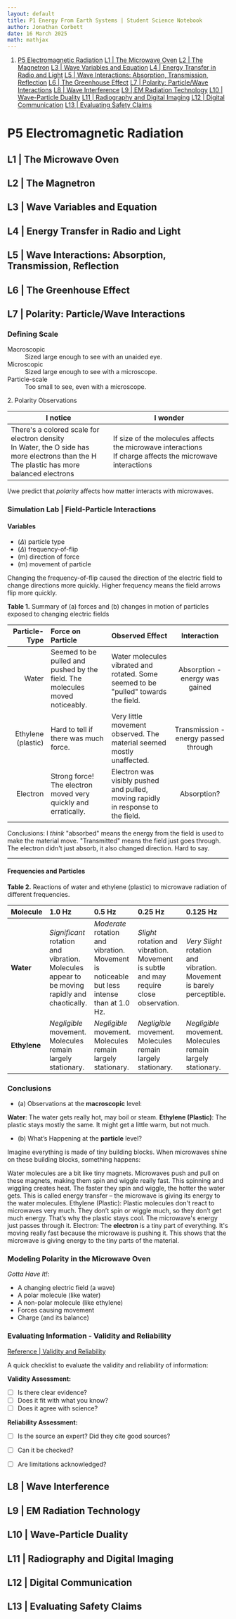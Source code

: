 ```yaml
---
layout: default
title: P1 Energy From Earth Systems | Student Science Notebook
author: Jonathan Corbett
date: 16 March 2025
math: mathjax
---
```


1. [P5 Electromagnetic Radiation](#p5-electromagnetic-radiation)
    [L1 | The Microwave Oven](#l1--the-microwave-oven)
    [L2 | The Magnetron](#l2--the-magnetron)
    [L3 | Wave Variables and Equation](#l3--wave-variables-and-equation)
    [L4 | Energy Transfer in Radio and Light](#l4--energy-transfer-in-radio-and-light)
    [L5 | Wave Interactions: Absorption, Transmission, Reflection](#l5--wave-interactions-absorption-transmission-reflection)
    [L6 | The Greenhouse Effect](#l6--the-greenhouse-effect)
    [L7 | Polarity: Particle/Wave Interactions](#l7--polarity-particlewave-interactions)
    [L8 | Wave Interference](#l8--wave-interference)
    [L9 | EM Radiation Technology](#l9--em-radiation-technology)
    [L10 | Wave-Particle Duality](#l10--wave-particle-duality)
     [L11 | Radiography and Digital Imaging](#l11--radiography-and-digital-imaging)
     [L12 | Digital Communication](#l12--digital-communication)
     [L13 | Evaluating Safety Claims](#l13--evaluating-safety-claims)


# P5 Electromagnetic Radiation

## L1 | The Microwave Oven
## L2 | The Magnetron
## L3 | Wave Variables and Equation
## L4 | Energy Transfer in Radio and Light
## L5 | Wave Interactions: Absorption, Transmission, Reflection
## L6 | The Greenhouse Effect
## L7 | Polarity: Particle/Wave Interactions
### Defining Scale
<dl>
    <td>Macroscopic</td>
    <dd> Sized large enough to see with an unaided eye.</dd>
    <td>Microscopic</td>
    <dd> Sized large enough to see with a microscope.</dd>
    <td>Particle-scale</td>
    <dd> Too small to see, even with a microscope.</dd>
</dl>
2. Polarity Observations
  
  |I notice| I wonder|
  |-|-|
  |There's a colored scale for electron density <br> In Water, the O side has more electrons than the H <br> The plastic has more balanced electrons| If size of the molecules affects the microwave interactions <br> If charge affects the microwave interactions

   I/we predict that _*polarity*_ affects how matter interacts with microwaves.

### Simulation Lab | Field-Particle Interactions

#### Variables
- ($\Delta$) particle type
- ($\Delta$) frequency-of-flip
- (m) direction of force
- (m) movement of particle

Changing the frequency-of-flip caused the direction of the electric field to change directions more quickly. Higher frequency means the field arrows flip more quickly.

**Table 1.** Summary of (a) forces and (b) changes in motion of particles exposed to changing electric fields 

| Particle-Type | Force on Particle | Observed Effect |Interaction|
|---:|:---|:---|:---:|
| Water |  Seemed to be pulled and pushed by the field.  The molecules moved noticeably. | Water molecules vibrated and rotated. Some seemed to be "pulled" towards the field. | Absorption - energy was gained|
| Ethylene (plastic) |  Hard to tell if there was much force. |  Very little movement observed.  The material seemed mostly unaffected. |Transmission - energy passed through|
| Electron |  Strong force!  The electron moved very quickly and erratically. | Electron was visibly pushed and pulled, moving rapidly in response to the field. |Absorption?|

Conclusions: I *think* "absorbed" means the energy from the field is used to make the material move. "Transmitted" means the field just goes through.  The electron didn't just absorb, it also changed direction. Hard to say.

---
#### Frequencies and Particles

**Table 2.** Reactions of water and ethylene (plastic) to microwave radiation of different frequencies. 

| Molecule | 1.0 Hz | 0.5 Hz | 0.25 Hz | 0.125 Hz |
| :-------- | :----- | :----- | :----- | :----- |
| **Water** | *Significant* rotation and vibration. Molecules appear to be moving rapidly and chaotically.  | *Moderate* rotation and vibration. Movement is noticeable but less intense than at 1.0 Hz. | *Slight* rotation and vibration. Movement is subtle and may require close observation. | *Very Slight* rotation and vibration. Movement is barely perceptible. |
| **Ethylene** | *Negligible* movement. Molecules remain largely stationary. | *Negligible* movement. Molecules remain largely stationary. | *Negligible* movement. Molecules remain largely stationary. | *Negligible* movement. Molecules remain largely stationary. |


### Conclusions

- (a) Observations at the **macroscopic** level:

**Water**: The water gets really hot, may boil or steam.
**Ethylene (Plastic)**: The plastic stays mostly the same. It might get a little warm, but not much.


- (b) What’s Happening at the **particle** level?

Imagine everything is made of tiny building blocks. When microwaves shine on these building blocks, something happens:

Water molecules are a bit like tiny magnets. Microwaves push and pull on these magnets, making them spin and wiggle really fast. This spinning and wiggling creates heat. The faster they spin and wiggle, the hotter the water gets. This is called energy transfer – the microwave is giving its energy to the water molecules.
Ethylene (Plastic): Plastic molecules don't react to microwaves very much. They don’t spin or wiggle much, so they don’t get much energy. That’s why the plastic stays cool. The microwave's energy just passes through it.
Electron: The **electron** is a tiny part of everything. It's moving really fast because the microwave is pushing it. This shows that the microwave is giving energy to the tiny parts of the material.

### Modeling Polarity in the Microwave Oven

*Gotta Have It!*:
- A changing electric field (a wave)
- A polar molecule (like water)
- A non-polar molecule (like ethylene)
- Forces causing movement
- Charge (and its balance)


### Evaluating Information - Validity and Reliability
[Reference | Validity and Reliability](p5l7_validity_reliability)

A quick checklist to evaluate the validity and reliability of information:

**Validity Assessment:**

*   [ ] Is there clear evidence?
*   [ ] Does it fit with what you know?
*   [ ] Does it agree with science?

**Reliability Assessment:**

*   [ ] Is the source an expert? Did they cite good sources?
*   [ ] Can it be checked?
*   [ ] Are limitations acknowledged?



## L8 | Wave Interference
## L9 | EM Radiation Technology
## L10 | Wave-Particle Duality
## L11 | Radiography and Digital Imaging
## L12 | Digital Communication
## L13 | Evaluating Safety Claims
##
